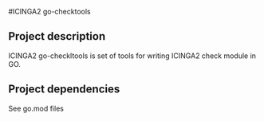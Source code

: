 #ICINGA2 go-checktools
## Project description
ICINGA2 go-checkltools is set of tools for writing ICINGA2 check module in GO.

## Project dependencies
See go.mod files
